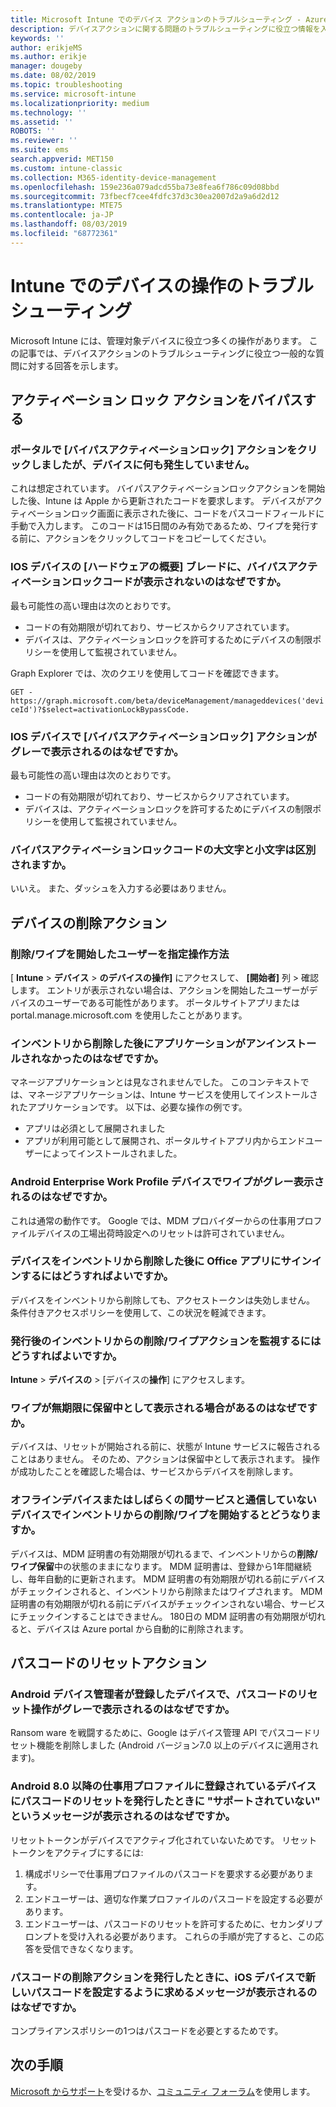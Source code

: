 ```yaml
---
title: Microsoft Intune でのデバイス アクションのトラブルシューティング - Azure | Microsoft Docs
description: デバイスアクションに関する問題のトラブルシューティングに役立つ情報を入手します。
keywords: ''
author: erikjeMS
ms.author: erikje
manager: dougeby
ms.date: 08/02/2019
ms.topic: troubleshooting
ms.service: microsoft-intune
ms.localizationpriority: medium
ms.technology: ''
ms.assetid: ''
ROBOTS: ''
ms.reviewer: ''
ms.suite: ems
search.appverid: MET150
ms.custom: intune-classic
ms.collection: M365-identity-device-management
ms.openlocfilehash: 159e236a079adcd55ba73e8fea6f786c09d08bbd
ms.sourcegitcommit: 73fbecf7cee4fdfc37d3c30ea2007d2a9a6d2d12
ms.translationtype: MTE75
ms.contentlocale: ja-JP
ms.lasthandoff: 08/03/2019
ms.locfileid: "68772361"
---
```

# <a name="troubleshoot-device-actions-in-intune"></a>Intune でのデバイスの操作のトラブルシューティング

Microsoft Intune には、管理対象デバイスに役立つ多くの操作があります。 この記事では、デバイスアクションのトラブルシューティングに役立つ一般的な質問に対する回答を示します。

## <a name="bypass-activation-lock-action"></a>アクティベーション ロック アクションをバイパスする

### <a name="i-clicked-the-bypass-activation-lock-action-in-the-portal-but-nothing-happened-on-the-device"></a>ポータルで [バイパスアクティベーションロック] アクションをクリックしましたが、デバイスに何も発生していません。
これは想定されています。 バイパスアクティベーションロックアクションを開始した後、Intune は Apple から更新されたコードを要求します。 デバイスがアクティベーションロック画面に表示された後に、コードをパスコードフィールドに手動で入力します。 このコードは15日間のみ有効であるため、ワイプを発行する前に、アクションをクリックしてコードをコピーしてください。

### <a name="why-dont-i-see-the-bypass-activation-lock-code-in-the-hardware-overview-blade-of-my-ios-device"></a>IOS デバイスの [ハードウェアの概要] ブレードに、バイパスアクティベーションロックコードが表示されないのはなぜですか。
最も可能性の高い理由は次のとおりです。
- コードの有効期限が切れており、サービスからクリアされています。
- デバイスは、アクティベーションロックを許可するためにデバイスの制限ポリシーを使用して監視されていません。

Graph Explorer では、次のクエリを使用してコードを確認できます。

```GET - https://graph.microsoft.com/beta/deviceManagement/manageddevices('deviceId')?$select=activationLockBypassCode.```

### <a name="why-is-the-bypass-activation-lock-action-greyed-out-for-my-ios-device"></a>IOS デバイスで [バイパスアクティベーションロック] アクションがグレーで表示されるのはなぜですか。
最も可能性の高い理由は次のとおりです。 
- コードの有効期限が切れており、サービスからクリアされています。
- デバイスは、アクティベーションロックを許可するためにデバイスの制限ポリシーを使用して監視されていません。

### <a name="is-the-bypass-activation-lock-code-case-sensitive"></a>バイパスアクティベーションロックコードの大文字と小文字は区別されますか。
いいえ。 また、ダッシュを入力する必要はありません。

## <a name="remove-devices-action"></a>デバイスの削除アクション

### <a name="how-do-i-tell-who-started-a-retirewipe"></a>削除/ワイプを開始したユーザーを指定操作方法
[ **Intune** > **デバイス** > **のデバイスの操作]** にアクセスして、 **[開始者]** 列 > 確認します。
エントリが表示されない場合は、アクションを開始したユーザーがデバイスのユーザーである可能性があります。 ポータルサイトアプリまたは portal.manage.microsoft.com を使用したことがあります。

### <a name="why-wasnt-my-application-uninstalled-after-using-retire"></a>インベントリから削除した後にアプリケーションがアンインストールされなかったのはなぜですか。
マネージアプリケーションとは見なされませんでした。 このコンテキストでは、マネージアプリケーションは、Intune サービスを使用してインストールされたアプリケーションです。 以下は、必要な操作の例です。
- アプリは必須として展開されました
- アプリが利用可能として展開され、ポータルサイトアプリ内からエンドユーザーによってインストールされました。

### <a name="why-is-wipe-grayed-out-for-android-enterprise-work-profile-devices"></a>Android Enterprise Work Profile デバイスでワイプがグレー表示されるのはなぜですか。
これは通常の動作です。 Google では、MDM プロバイダーからの仕事用プロファイルデバイスの工場出荷時設定へのリセットは許可されていません。

### <a name="why-can-i-sign-back-into-my-office-apps-after-my-device-was-retired"></a>デバイスをインベントリから削除した後に Office アプリにサインインするにはどうすればよいですか。
デバイスをインベントリから削除しても、アクセストークンは失効しません。 条件付きアクセスポリシーを使用して、この状況を軽減できます。

### <a name="how-can-i-monitor-a-retirewipe-action-after-it-was-issued"></a>発行後のインベントリからの削除/ワイプアクションを監視するにはどうすればよいですか。
**Intune** >  **デバイスの** > [デバイスの**操作**] にアクセスします。

### <a name="why-do-wipes-sometimes-show-as-pending-indefinitely"></a>ワイプが無期限に保留中として表示される場合があるのはなぜですか。
デバイスは、リセットが開始される前に、状態が Intune サービスに報告されることはありません。 そのため、アクションは保留中として表示されます。 操作が成功したことを確認した場合は、サービスからデバイスを削除します。

### <a name="what-happens-if-i-start-a-retirewipe-on-an-offline-device-or-a-device-that-hasnt-communicated-with-the-service-in-a-while"></a>オフラインデバイスまたはしばらくの間サービスと通信していないデバイスでインベントリからの削除/ワイプを開始するとどうなりますか。
デバイスは、MDM 証明書の有効期限が切れるまで、インベントリからの**削除/ワイプ保留**中の状態のままになります。 MDM 証明書は、登録から1年間継続し、毎年自動的に更新されます。 MDM 証明書の有効期限が切れる前にデバイスがチェックインされると、インベントリから削除またはワイプされます。 MDM 証明書の有効期限が切れる前にデバイスがチェックインされない場合、サービスにチェックインすることはできません。 180日の MDM 証明書の有効期限が切れると、デバイスは Azure portal から自動的に削除されます。


## <a name="reset-passcode-action"></a>パスコードのリセットアクション

### <a name="why-is-the-reset-passcode-action-greyed-out-on-my-android-device-admin-enrolled-device"></a>Android デバイス管理者が登録したデバイスで、パスコードのリセット操作がグレーで表示されるのはなぜですか。
Ransom ware を戦闘するために、Google はデバイス管理 API でパスコードリセット機能を削除しました (Android バージョン7.0 以上のデバイスに適用されます)。

### <a name="why-do-i-get-a-not-supported-message-when-i-issue-a-passcode-reset-to-my-android-80-or-later-work-profile-enrolled-device"></a>Android 8.0 以降の仕事用プロファイルに登録されているデバイスにパスコードのリセットを発行したときに "サポートされていない" というメッセージが表示されるのはなぜですか。
リセットトークンがデバイスでアクティブ化されていないためです。 リセットトークンをアクティブにするには:
1. 構成ポリシーで仕事用プロファイルのパスコードを要求する必要があります。
2. エンドユーザーは、適切な作業プロファイルのパスコードを設定する必要があります。
3. エンドユーザーは、パスコードのリセットを許可するために、セカンダリプロンプトを受け入れる必要があります。
これらの手順が完了すると、この応答を受信できなくなります。

### <a name="why-am-i-prompted-to-set-a-new-passcode-on-my-ios-device-when-i-issue-the-remove-passcode-action"></a>パスコードの削除アクションを発行したときに、iOS デバイスで新しいパスコードを設定するように求めるメッセージが表示されるのはなぜですか。
コンプライアンスポリシーの1つはパスコードを必要とするためです。

## <a name="next-steps"></a>次の手順

[Microsoft からサポート](get-support.md)を受けるか、[コミュニティ フォーラム](https://social.technet.microsoft.com/Forums/en-US/home?category=microsoftintune)を使用します。
